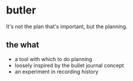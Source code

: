 # butler

It's not the plan that's important, but the planning.

## the what

 - a tool with which to do planning
 - loosely inspired by the bullet journal concept
 - an experiment in recording history




